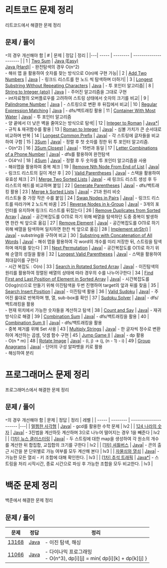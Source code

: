 # 리트코드 문제 정리

리트코드에서 해결한 문제 정리

## 문제 / 풀이
`*`의 경우 개선해야 함
| # | 문제 | 정답 | 정리 |
|---| ----- | -------- | --------------------- |
| 1 | [Two Sum](https://leetcode.com/problems/two-sum/) | [Java (Easy)](https://github.com/kimyoungi99/LeetCode/blob/main/java/001_two-sum(naive).java)<br>[Java (Hard)](https://github.com/kimyoungi99/LeetCode/blob/main/java/001_two-sum.java)| - 완전탐색의 경우 O(n^2)<br>- 해쉬 맵 을 활용하여 숫자를 찾는 방식으로 O(n)에 구현 가능|
| 2 | [Add Two Numbers](https://leetcode.com/problems/add-two-numbers/) | [Java](https://github.com/kimyoungi99/LeetCode/blob/main/java/002_add-two-numbers.java) | - 링크드 리스트를 한 노드 씩 탐색하며 더하기|
| 3 | [Longest Substring Without Repeating Characters](https://leetcode.com/problems/longest-substring-without-repeating-characters/) | [Java](https://github.com/kimyoungi99/LeetCode/blob/main/java/003_longest-substring-without-repeating-characters.java) | - 투 포인터 알고리즘|
| 8 | [String to Integer (atoi)](https://leetcode.com/problems/string-to-integer-atoi/) | [Java](https://github.com/kimyoungi99/LeetCode/blob/main/java/008_string-to-integer-atoi.java) | - 주어진 알고리즘을 그대로 구현<br> - int자료형의 오버플로우를 고려하여 스트링 상태에서 숫자의 크기를 비교|
| 9 | [Palindrome Number](https://leetcode.com/problems/palindrome-number/) | [Java](https://github.com/kimyoungi99/LeetCode/blob/main/java/009_palindrome-number.java) | - 스트링으로 변환 후 뒤집에서 비교|
| 10 | [Regular Expression Matching](https://leetcode.com/problems/regular-expression-matching/) | [Java](https://github.com/kimyoungi99/LeetCode/blob/main/java/010_regular-expression-matching.java) | - dfs/백트래킹 활용
| 11 | [Container With Most Water](https://leetcode.com/problems/container-with-most-water/) | [Java](https://github.com/kimyoungi99/LeetCode/blob/main/java/011_container-with-most-water.java)| - 투 포인터 알고리즘<br> - 양 끝에서 더 낮은 벽을 줄여오는 방식으로 탐색|
| 12 | [Integer to Roman](https://leetcode.com/problems/integer-to-roman/) | [Java*](https://github.com/kimyoungi99/LeetCode/blob/main/java/012_integer-to-roman.java)| - 규칙 & 재귀함수를 활용
| 13 | [Roman to Integer](https://leetcode.com/problems/roman-to-integer/) | [Java](https://github.com/kimyoungi99/LeetCode/blob/main/java/013_roman-to-integer.java)| - 심볼 가치가 큰 순서대로 비교하며 반복
| 14 | [Longest Common Prefix](https://leetcode.com/problems/longest-common-prefix/) | [Java](https://github.com/kimyoungi99/LeetCode/blob/main/java/014_longest-common-prefix.java)| - 각 스트링에 글자들을 비교하여 구함 
| 15 | [3Sum](https://leetcode.com/problems/3sum/) | [Java](https://github.com/kimyoungi99/LeetCode/blob/main/java/015_3sum.java)| - 정렬 후 첫 숫자를 정한 뒤 투 포인터 알고리즘.<br> - O(n^2)
| 16 | [3Sum Closest](https://leetcode.com/problems/3sum-closest/) | [Java](https://github.com/kimyoungi99/LeetCode/blob/main/java/016_3sum-closest.java)| - 15번과 동일
| 17 | [Letter Combinations of a Phone Number](https://leetcode.com/problems/letter-combinations-of-a-phone-number/) | [Java](https://github.com/kimyoungi99/LeetCode/blob/main/java/017_letter-combinations-of-a-phone-number.java)| - dfs를 활용하여 완전탐색<br> - O(4^n)
| 18 | [4Sum](https://leetcode.com/problems/4sum/) | [Java](https://github.com/kimyoungi99/LeetCode/blob/main/java/018_4sum.java)| - 정렬 후 두 숫자를 투 포인터 알고리즘을 사용<br> - 해쉬맵을 활용하여 중복 체크
| 19 | [Remove Nth Node From End of List](https://leetcode.com/problems/remove-nth-node-from-end-of-list/) | [Java](https://github.com/kimyoungi99/LeetCode/blob/main/java/019_remove-nth-node-from-end-of-list.java)| - 링크드 리스트의 길이 계산 후
| 20 | [Valid Parentheses](https://leetcode.com/problems/valid-parentheses/) | [Java](https://github.com/kimyoungi99/LeetCode/blob/main/java/020_valid-parentheses.java)| - 스택을 활용하여 유효성 체크
| 21 | [Merge Two Sorted Lists](https://leetcode.com/problems/merge-two-sorted-lists/) | [Java](https://github.com/kimyoungi99/LeetCode/blob/main/java/021_merge-two-sorted-lists.java)| - 새 링크드 리스트 생성 후 두 리스트의 해드를 비교하며 붙임
| 22 | [Generate Parentheses](https://leetcode.com/problems/generate-parentheses/) | [Java](https://github.com/kimyoungi99/LeetCode/blob/main/java/022_generate-parentheses.java)| - dfs/백트래킹 활용
| 23 | [Merge k Sorted Lists](https://leetcode.com/problems/merge-k-sorted-lists/) | [Java](https://github.com/kimyoungi99/LeetCode/blob/main/java/023_merge-k-sorted-lists.java)| - 21과 원리 비슷<br>리스트들 중 가장 작은 수를 붙임
| 24 | [Swap Nodes in Pairs](https://leetcode.com/problems/swap-nodes-in-pairs/) | [Java](https://github.com/kimyoungi99/LeetCode/blob/main/java/024_swap-nodes-in-pairs.java)| - 링크드 리스트를 따라가며 2 노드씩 바꿈
| 25 | [Reverse Nodes in k-Group](https://leetcode.com/problems/reverse-nodes-in-k-group/) | [Java](https://github.com/kimyoungi99/LeetCode/blob/main/java/025_reverse-nodes-in-k-group.java)| - 3개의 포인터를 유지하며 링크드 리스트를 뒤집는다
| 26 | [Remove Duplicates from Sorted Array](https://leetcode.com/problems/remove-duplicates-from-sorted-array/) | [Java](https://github.com/kimyoungi99/LeetCode/blob/main/java/026_remove-duplicates-from-sorted-array.java)| - 공간복잡도를 O(1)로 하기 위해 배열을 탐색하던 도중 중복이 발생하면 한칸 씩 앞으로 옮김
| 27 | [Remove Element](https://leetcode.com/problems/remove-element/) | [Java](https://github.com/kimyoungi99/LeetCode/blob/main/java/027_remove-element.java)| - 공간복잡도를 O(1)로 하기 위해 배열을 탐색하며 일치하면 한칸 씩 앞으로 옮김
| 28 | [Implement strStr()](https://leetcode.com/problems/implement-strstr/) | [Java](https://github.com/kimyoungi99/LeetCode/blob/main/java/028_implement-strstr.java)| - substring을 구하여 비교
| 30 | [Substring with Concatenation of All Words](https://leetcode.com/problems/substring-with-concatenation-of-all-words/) | [Java](https://github.com/kimyoungi99/LeetCode/blob/main/java/030_substring-with-concatenation-of-all-words.java)| - 해쉬 맵을 활용하여 각 word의 개수를 미리 저장한 뒤, 스트링을 탐색하며 매치를 찾는다
| 31 | [Next Permutation](https://leetcode.com/problems/next-permutation/) | [Java](https://github.com/kimyoungi99/LeetCode/blob/main/java/031_next-permutation.java)| - 공간복잡도를 O(1)로 하기 위해 순열의 성질을 활용
| 32 | [Longest Valid Parentheses](https://leetcode.com/problems/longest-valid-parentheses/) | [Java](https://github.com/kimyoungi99/LeetCode/blob/main/java/032_longest-valid-parentheses.java)| - 스택을 활용하여 최대길이를 구한다<br>- 시간 복잡도 : O(n)
| 33 | [Search in Rotated Sorted Array](https://leetcode.com/problems/search-in-rotated-sorted-array/) | [Java](https://github.com/kimyoungi99/LeetCode/blob/main/java/033_search-in-rotated-sorted-array.java)| - 이진탐색의 원리를 활용하여 정렬된 배열의 상태에 따라 경우의 수를 나누어구한다
| 34 | [Find First and Last Position of Element in Sorted Array](https://leetcode.com/problems/find-first-and-last-position-of-element-in-sorted-array/) | [Java](https://github.com/kimyoungi99/LeetCode/blob/main/java/034_find-first-and-last-position-of-element-in-sorted-array.java)| - 시간복잡도를 O(log(n))으로 만들기 위해 이진탐색을 두번 진행하여 target의 앞과 뒤를 찾음
| 35 | [Search Insert Position](https://leetcode.com/problems/search-insert-position/) | [Java](https://github.com/kimyoungi99/LeetCode/blob/main/java/035_search-insert-position.java)| - 이진탐색 활용
| 36 | [Valid Sudoku](https://leetcode.com/problems/valid-sudoku/) | [Java](https://github.com/kimyoungi99/LeetCode/blob/main/java/036_valid-sudoku.java)| - 주어진 룰대로 반복하며 행, 열, sub-box를 확인
| 37 | [Sudoku Solver](https://leetcode.com/problems/sudoku-solver/) | [Java](https://github.com/kimyoungi99/LeetCode/blob/main/java/037_sudoku-solver.java)| - dfs/백트래킹을 활용<br>- 현재 위치에서 가능한 숫자들을 계산하고 탐색
| 38 | [Count and Say](https://leetcode.com/problems/count-and-say/) | [Java](https://github.com/kimyoungi99/LeetCode/blob/main/java/038_count-and-say.java)| - 재귀 방식으로 해결
| 39 | [Combination Sum](https://leetcode.com/problems/039_combination-sum/) | [Java](https://github.com/kimyoungi99/LeetCode/blob/main/java/039_combination-sum.java)| - dfs/백트래킹을 활용
| 40 | [Combination Sum II](https://leetcode.com/problems/combination-sum-ii/) | [Java](https://github.com/kimyoungi99/LeetCode/blob/main/java/040_combination-sum-ii.java)| - dfs/백트래킹을 활용<br>- 중복 제거를 위해 Set 사용
| 43 | [Multiply Strings](https://leetcode.com/problems/multiply-strings/) | [Java](https://github.com/kimyoungi99/LeetCode/blob/main/java/043_multiply-strings.java)| - 한 글자씩 정수로 변환하여 계산하는 곱셈, 덧셈 함수 구현
| 45 | [Jump Game II](https://leetcode.com/problems/jump-game-ii/) | [Java](https://github.com/kimyoungi99/LeetCode/blob/main/java/045_jump-game-ii.java)| - dp 활용<br>- O(n * m)
| 48 | [Rotate Image](https://leetcode.com/problems/rotate-image/) | [Java](https://github.com/kimyoungi99/LeetCode/blob/main/java/048_rotate-image.java)| - (i, j) -> (j, (n - 1) - i)
| 49 | [Group Anagrams](https://leetcode.com/problems/group-anagrams/) | [Java](https://github.com/kimyoungi99/LeetCode/blob/main/java/049_group-anagrams.java)| - 단어의 구성 알파벳을 키로 활용<br> - 해싱하여 분리


# 프로그래머스 문제 정리

프로그래머스에서 해결한 문제 정리

## 문제 / 풀이
`*`의 경우 개선해야 함
| 문제 | 정답 | 정리 | 레벨 |
| ----- | -------- | --------------------- |---|
| [멀쩡한 사각형](https://programmers.co.kr/learn/courses/30/lessons/62048) | [Java](https://github.com/kimyoungi99/LeetCode/blob/main/programmers/java/멀쩡한_사각형.java)| - gcd를 활용한 수학 문제 | lv2 |
| [124 나라의 숫자](https://programmers.co.kr/learn/courses/30/lessons/12899) | [Java](https://github.com/kimyoungi99/LeetCode/blob/main/programmers/java/124_나라의_숫자.java)| - 3진법을 계산하듯 계산하며 3으로 나누어 떨어지는 경우 1을 빼준다 | lv2 |
| [[1차] 뉴스 클러스터링](https://programmers.co.kr/learn/courses/30/lessons/17677) | [Java](https://github.com/kimyoungi99/LeetCode/blob/main/programmers/java/[1차]_뉴스_클러스터링.java)| - 두 스트링에 대한 map을 생성하여 각 원소의 개수를 계산한 뒤 합집합, 교집합의 크기를 구한다 | lv2 |
| [[1차] 셔틀버스](https://programmers.co.kr/learn/courses/30/lessons/17678) | [Java](https://github.com/kimyoungi99/LeetCode/blob/main/programmers/java/[1차]_셔틀버스.java)| - 콘의 출근 시간을 분 단위별로 가능 여부를 모두 계산해 본다 | lv3 |
| [자물쇠와 열쇠](https://programmers.co.kr/learn/courses/30/lessons/17678) | [Java](https://github.com/kimyoungi99/LeetCode/blob/main/programmers/java/자물쇠와_열쇠.java)| - 가능한 모든 열쇠 - 키 조합에 대해 확인한다. | lv3 |
| [[1차] 추석 트래픽](https://programmers.co.kr/learn/courses/30/lessons/17676) | [Java*](https://github.com/kimyoungi99/LeetCode/blob/main/programmers/java/[1차]_추석_트래픽.java)| - 스트링을 처리 시작시간, 종료 시간으로 파싱 후 가능한 조합을 모두 비교한다. | lv3 |

# 백준 문제 정리

백준에서 해결한 문제 정리

## 문제 / 풀이
| 문제 | 정답 | 정리 |
| ----- | -------- | --------------------- |
| [13168](https://www.acmicpc.net/problem/13168) | [Java](https://github.com/kimyoungi99/LeetCode/blob/main/baekjoon/java/13168.java)| - 이진 탐색, 해싱 |
| [11066](https://www.acmicpc.net/problem/11066) | [Java](https://github.com/kimyoungi99/LeetCode/blob/main/baekjoon/java/11066.java)| - 다이나믹 프로그래밍<br> - O(n^3), dp[i][j] = min{ dp[i][k] + dp[k][j] } |